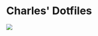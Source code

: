 # Charles' Dotfiles
![](https://github.com/cc506/dotfiles/blob/master/Screenshot_from_2019-03-21_12-13-59.png)<br/>


